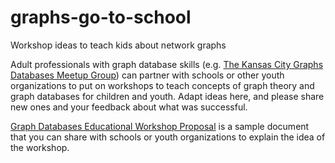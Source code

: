 # graphs-go-to-school
Workshop ideas to teach kids about network graphs

Adult professionals with graph database skills (e.g. [The Kansas City Graphs Databases Meetup Group](https://www.meetup.com/Kansas-City-Graph-Databases-Meetup-Group/)) can partner with schools or other youth organizations to put on workshops to teach concepts of graph theory and graph databases for children and youth. Adapt ideas here, and please share new ones and your feedback about what was successful.

[Graph Databases Educational Workshop Proposal](https://github.com/smithna/graphs-go-to-school/blob/master/Graph%20Databases%20Educational%20Workshop%20Proposal.docx) is a sample document that you can share with schools or youth organizations to explain the idea of the workshop.
